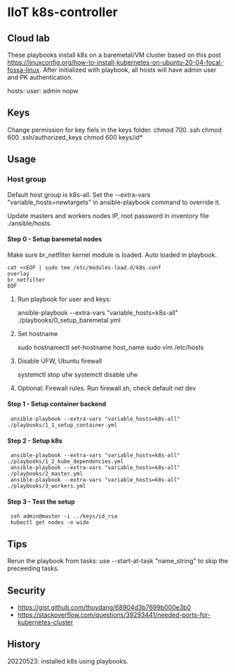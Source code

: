 # IIoT k8s-controller


## Cloud lab 
These playbooks install k8s on a baremetal/VM cluster based on this post <https://linuxconfig.org/how-to-install-kubernetes-on-ubuntu-20-04-focal-fossa-linux>. After initialized with playbook, all hosts will have admin user and PK authentication.

hosts:
    user: admin
    nopw

## Keys
Change permission for key fiels in the keys folder.
    chmod 700 .ssh
    chmod 600 .ssh/authorized_keys
    chmod 600 keys/id*

## Usage

### Host group
Default host group is k8s-all. Set the --extra-vars "variable_hosts=newtargets" in ansible-playbook command to override it.

Update masters and workers nodes IP, root password in inventory file ./ansible/hosts.

#### Step 0 - Setup baremetal nodes
Make sure br_netfilter kernel module is loaded. Auto loaded in playbook.

    cat <<EOF | sudo tee /etc/modules-load.d/k8s.conf
    overlay
    br_netfilter
    EOF


1. Run playbook for user and keys:

     ansible-playbook --extra-vars "variable_hosts=k8s-all" ./playbooks/0_setup_baremetal.yml

2. Set hostname

     sudo hostnamectl set-hostname host_name
     sudo vim /etc/hosts

3. Disable UFW, Ubuntu firewall

     systemctl stop ufw
     systemctl disable ufw

4. Optional: Firewall rules. Run firewall.sh, check default net dev

#### Step 1 - Setup container backend

     ansible-playbook --extra-vars "variable_hosts=k8s-all" ./playbooks/1_1_setup_container.yml

#### Step 2 - Setup k8s 

     ansible-playbook --extra-vars "variable_hosts=k8s-all" ./playbooks/1_2_kube_dependencies.yml
     ansible-playbook --extra-vars "variable_hosts=k8s-all" ./playbooks/2_master.yml
     ansible-playbook --extra-vars "variable_hosts=k8s-all" ./playbooks/3_workers.yml

#### Step 3 - Test the setup

     ssh admin@master -i ../keys/id_rsa
     kubectl get nodes -o wide


## Tips

Rerun the playbook from tasks: use --start-at-task "name_string" to skip the preceeding tasks.


## Security
- https://gist.github.com/thuydang/68904d3b7699b000e3b0
- https://stackoverflow.com/questions/39293441/needed-ports-for-kubernetes-cluster

## History

20220523: installed k8s using playbooks.
